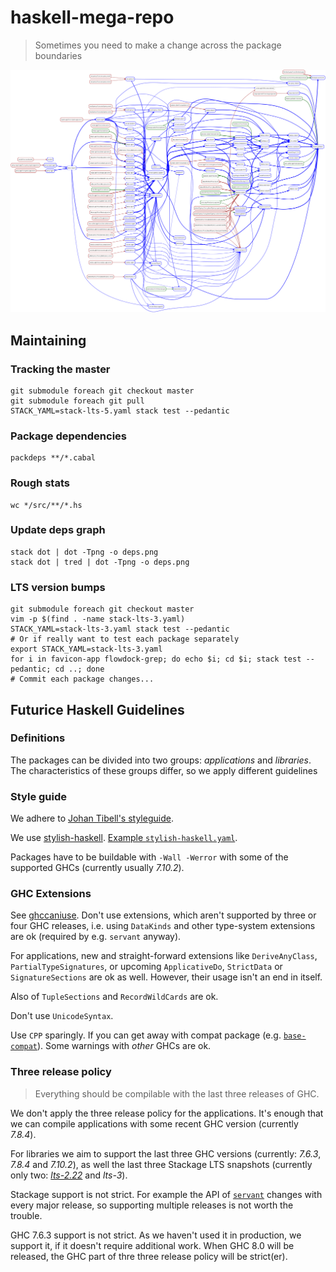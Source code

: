 # haskell-mega-repo

> Sometimes you need to make a change across the package boundaries

![dependency graph](https://raw.githubusercontent.com/futurice/haskell-mega-repo/master/deps.png)

## Maintaining

### Tracking the master

```
git submodule foreach git checkout master
git submodule foreach git pull
STACK_YAML=stack-lts-5.yaml stack test --pedantic
```

### Package dependencies

```
packdeps **/*.cabal
```

### Rough stats

```
wc */src/**/*.hs
```

### Update deps graph

```
stack dot | dot -Tpng -o deps.png
stack dot | tred | dot -Tpng -o deps.png
```

### LTS version bumps

```
git submodule foreach git checkout master
vim -p $(find . -name stack-lts-3.yaml)
STACK_YAML=stack-lts-3.yaml stack test --pedantic
# Or if really want to test each package separately
export STACK_YAML=stack-lts-3.yaml
for i in favicon-app flowdock-grep; do echo $i; cd $i; stack test --pedantic; cd ..; done
# Commit each package changes...
```

## Futurice Haskell Guidelines

### Definitions

The packages can be divided into two groups: *applications* and *libraries*.
The characteristics of these groups differ, so we apply different guidelines

### Style guide

We adhere to [Johan Tibell's styleguide](https://github.com/tibbe/haskell-style-guide/blob/master/haskell-style.md).

We use [stylish-haskell](https://github.com/jaspervdj/stylish-haskell).
[Example `stylish-haskell.yaml`](https://github.com/futurice/haskell-servant-status/blob/master/.stylish-haskell.yaml).

Packages have to be buildable with `-Wall -Werror` with some of the supported
GHCs (currently usually *7.10.2*).

### GHC Extensions

See [ghccaniuse](http://damianfral.github.io/ghcaniuse/). Don't use extensions,
which aren't supported by three or four GHC releases, i.e. using `DataKinds`
and other type-system extensions are ok (required by e.g. `servant` anyway).

For applications, new and straight-forward extensions like `DeriveAnyClass`,
`PartialTypeSignatures`, or upcoming `ApplicativeDo`, `StrictData` or
`SignatureSections` are ok as well. However, their usage isn't an end in
itself.

Also of `TupleSections` and `RecordWildCards` are ok.

Don't use `UnicodeSyntax`.

Use `CPP` sparingly. If you can get away with compat package (e.g.
[`base-compat`](http://hackage.haskell.org/package/base-compat)).  Some
warnings with *other* GHCs are ok.

### Three release policy

> Everything should be compilable with the last three releases of GHC.

We don't apply the three release policy for the applications. It's enough that
we can compile applications with some recent GHC version (currently *7.8.4*).

For libraries we aim to support the last three GHC versions (currently:
*7.6.3*, *7.8.4* and *7.10.2*), as well the last three Stackage LTS snapshots
(currently only two: [*lts-2.22*](https://www.stackage.org/lts-2.22) and
*lts-3*).

Stackage support is not strict. For example the API of
[`servant`](http://hackage.haskell.org/package/servant) changes with every
major release, so supporting multiple releases is not worth the trouble.

GHC 7.6.3 support is not strict. As we haven't used it in production, we support
it, if it doesn't require additional work. When GHC 8.0 will be released, the
GHC part of thre three release policy will be strict(er).
